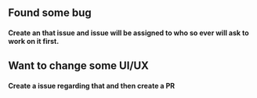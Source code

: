 ## Found some bug
#### Create an that issue and issue will be assigned to who so ever will ask to work on it first.
## Want to change some UI/UX
#### Create a issue regarding that and then create a PR
